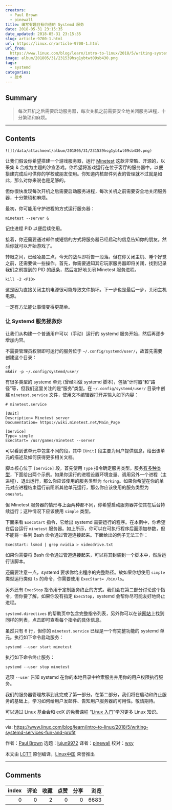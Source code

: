 ```yaml
---
creators:
  - Paul Brown
  - pinewall
title: 编写有趣且有价值的 Systemd 服务
date: 2018-05-31 23:15:35
date_updated: 2018-05-31 23:15:35
slug: article-9700-1.html
url: https://linux.cn/article-9700-1.html
url_from: 
  https://www.linux.com/blog/learn/intro-to-linux/2018/5/writing-systemd-services-fun-and-profit
image: album/201805/31/231539hsg1ybtwt09sb430.png
tags:
  - systemd
categories:
  - 技术
---
```


## Summary

> 每次开机之后需要启动服务器，每次关机之前需要安全地关闭服务进程，十分繁琐和麻烦。

***

<!-- more -->

## Contents

`![](/data/attachment/album/201805/31/231539hsg1ybtwt09sb430.png)`

让我们假设你希望搭建一个游戏服务器，运行 [Minetest](https://www.minetest.net/) 这款非常酷、开源的，以采集 & 合成为主题的沙盒游戏。你希望将游戏运行在位于客厅的服务器中，以便搭建完成后可供你的学校或朋友使用。你知道内核邮件列表的管理就不过就是如此，那么对你来说也是足够的。

但你很快发现每次开机之后需要启动服务进程，每次关机之前需要安全地关闭服务器，十分繁琐和麻烦。

最初，你可能用守护进程的方式运行服务器：

```shell
minetest --server &
```

记住进程 PID 以便后续使用。

接着，你还需要通过邮件或短信的方式将服务器已经启动的信息告知你的朋友。然后你就可以开始游戏了。

转眼之间，已经凌晨三点，今天的战斗即将告一段落。但在你关闭主机、睡个好觉之前，还需要做一些操作。首先，你需要通知其它玩家服务器即将关闭，找到记录我们之前提到的 PID 的纸条，然后友好地关闭 Minetest 服务进程。

```shell
kill -2 <PID>
```

这是因为直接关闭主机电源很可能导致文件损坏。下一步也是最后一步，关闭主机电源。

一定有方法能让事情变得更简单。

### 让 Systemd 服务拯救你

让我们从构建一个普通用户可以（手动）运行的 systemd 服务开始，然后再逐步增加内容。

不需要管理员权限即可运行的服务位于 `~/.config/systemd/user/`，故首先需要创建这个目录：

```shell
cd
mkdir -p ~/.config/systemd/user/
```

有很多类型的 systemd 单元 (曾经叫做 systemd 脚本)，包括“计时器”和“路径”等，但我们这里关注的是“服务”类型。在 `~/.config/systemd/user/` 目录中创建 `minetest.service` 文件，使用文本编辑器打开并输入如下内容：

```shell
# minetest.service

[Unit]
Description= Minetest server
Documentation= https://wiki.minetest.net/Main_Page

[Service]
Type= simple
ExecStart= /usr/games/minetest --server
```

可以看到该单元中包含不同的段，其中 `[Unit]` 段主要为用户提供信息，给出该单元的描述及如何获得更多相关文档。

脚本核心位于 `[Service]` 段，首先使用 `Type` 指令确定服务类型。服务[有多种类型](http://man7.org/linux/man-pages/man5/systemd.service.5.html)，下面给出两个示例。如果你运行的进程设置环境变量、调用另外一个进程（主进程）、退出运行，那么你应该使用的服务类型为 `forking`。如果你希望在你的单元对应进程结束运行前阻断其他单元运行，那么你应该使用的服务类型为 `oneshot`。

但 Minetest 服务器的情形与上面两种都不同，你希望启动服务器并使其在后台持续运行；这种情况下应该使用 `simple` 类型。

下面来看 `ExecStart` 指令，它给出 systemd 需要运行的程序。在本例中，你希望在后台运行 `minetest` 服务器。如上所示，你可以在可执行程序后面添加参数，但不能将一系列 Bash 命令通过管道连接起来。下面给出的例子无法工作：

```shell
ExecStart: lsmod | grep nvidia > videodrive.txt
```

如果你需要将 Bash 命令通过管道连接起来，可以将其封装到一个脚本中，然后运行该脚本。

还需要注意一点，systemd 要求你给出程序的完整路径。故如果你想使用 `simple` 类型运行类似 `ls` 的命令，你需要使用 `ExecStart= /bin/ls`。

另外还有 `ExecStop` 指令用于定制服务终止的方式。我们会在第二部分讨论这个指令，但你要了解，如果你没有指定 `ExecStop`，systemd 会帮你尽可能友好地终止进程。

`systemd.directives` 的帮助页中包含完整指令列表，另外你可以在该[网站](http://man7.org/linux/man-pages/man7/systemd.directives.7.html)上找到同样的列表，点击即可查看每个指令的具体信息。

虽然只有 6 行，但你的 `minetest.service` 已经是一个有完整功能的 systemd 单元。执行如下命令启动服务：

```shell
systemd --user start minetest
```

执行如下命令终止服务：

```shell
systemd --user stop minetest
```

选项 `--user` 告知 systemd 在你的本地目录中检索服务并用你的用户权限执行服务。

我们的服务器管理故事到此完成了第一部分。在第二部分，我们将在启动和终止服务的基础上，学习如何给用户发邮件、告知用户服务器的可用性。敬请期待。

可以通过 Linux 基金会和 edX 的免费课程 “[Linux 入门](https://training.linuxfoundation.org/linux-courses/system-administration-training/introduction-to-linux)”学习更多 Linux 知识。

---

via: <https://www.linux.com/blog/learn/intro-to-linux/2018/5/writing-systemd-services-fun-and-profit>

作者：[Paul Brown](https://www.linux.com/users/bro66) 选题：[lujun9972](https://github.com/lujun9972) 译者：[pinewall](https://github.com/pinewall) 校对：[wxy](https://github.com/wxy)

本文由 [LCTT](https://github.com/LCTT/TranslateProject) 原创编译，[Linux中国](https://linux.cn/) 荣誉推出

***

## Comments


|   index |   评论 |   收藏 |   点赞 |   分享 |   浏览 |
|--------:|-------:|-------:|-------:|-------:|-------:|
|       0 |      0 |      2 |      0 |      0 |   6683 |
